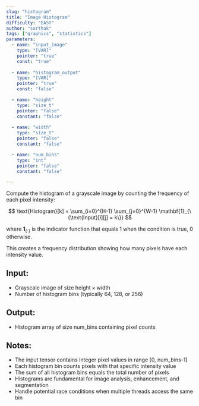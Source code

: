 ```yaml
---
slug: "histogram"
title: "Image Histogram"
difficulty: "EASY"
author: "sarthak"
tags: ["graphics", "statistics"]
parameters:
  - name: "input_image"
    type: "[VAR]"
    pointer: "true"
    const: "true"
  
  - name: "histogram_output" 
    type: "[VAR]"
    pointer: "true"
    const: "false"

  - name: "height"
    type: "size_t"
    pointer: "false"
    constant: "false"
    
  - name: "width" 
    type: "size_t"
    pointer: "false"
    constant: "false"

  - name: "num_bins" 
    type: "int"
    pointer: "false"
    constant: "false"

---
```


Compute the histogram of a grayscale image by counting the frequency of each pixel intensity:

$$
\text{Histogram}[k] = \sum_{i=0}^{H-1} \sum_{j=0}^{W-1} \mathbf{1}_{\{\text{Input}[i][j] = k\}}
$$

where $\mathbf{1}_{\{\cdot\}}$ is the indicator function that equals 1 when the condition is true, 0 otherwise.

This creates a frequency distribution showing how many pixels have each intensity value.

## Input:
- Grayscale image of size $\text{height} \times \text{width}$
- Number of histogram bins (typically 64, 128, or 256)

## Output:
- Histogram array of size $\text{num\_bins}$ containing pixel counts

## Notes:
- The input tensor contains integer pixel values in range [0, num_bins-1]
- Each histogram bin counts pixels with that specific intensity value
- The sum of all histogram bins equals the total number of pixels
- Histograms are fundamental for image analysis, enhancement, and segmentation
- Handle potential race conditions when multiple threads access the same bin 